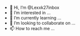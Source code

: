 - 👋 Hi, I’m @Lexxk27inbox
- 👀 I’m interested in ...
- 🌱 I’m currently learning ...
- 💞️ I’m looking to collaborate on ...
- 📫 How to reach me ...

<!---
Lexxk27inbox/Lexxk27inbox is a ✨ special ✨ repository because its `README.md` (this file) appears on your GitHub profile.
You can click the Preview link to take a look at your changes.
--->
